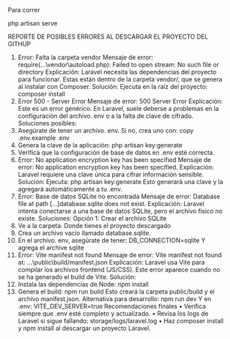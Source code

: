 Para correr 

php artisan serve

REPORTE DE POSIBLES ERRORES AL DESCARGAR EL PROYECTO DEL GITHUP
1. Error: Falta la carpeta vendor
Mensaje de error:
require(...\vendor\autoload.php): Failed to open stream: No such file or directory
Explicación:
Laravel necesita las dependencias del proyecto para funcionar. Estas están dentro de la carpeta vendor/, que se genera al instalar con Composer.
Solución:
Ejecuta en la raíz del proyecto:
composer install
2. Error 500 - Server Error
Mensaje de error:
500 Server Error
Explicación:
Este es un error genérico. En Laravel, suele deberse a problemas en la configuración del archivo. env o a la falta de clave de cifrado.
Soluciones posibles:
1.	Asegúrate de tener un archivo. env. Si no, crea uno con:
copy .env.example .env
2.	Genera la clave de la aplicación:
php artisan key:generate
3.	Verifica que la configuración de base de datos en .env esté correcta.
3. Error: No application encryption key has been specified
Mensaje de error:
No application encryption key has been specified.
Explicación:
Laravel requiere una clave única para cifrar información sensible.
Solución:
Ejecuta:
php artisan key:generate
Esto generará una clave y la agregará automáticamente a tu .env.
4. Error: Base de datos SQLite no encontrada
Mensaje de error:
Database file at path [...]database.sqlite does not exist.
Explicación:
Laravel intenta conectarse a una base de datos SQLite, pero el archivo físico no existe.
Soluciones:
Opción 1: Crear el archivo SQLite
1.	Ve a la carpeta:
Donde tienes el proyecto descargado 
2.	Crea un archivo vacío llamado database.sqlite.
3.	En el archivo. env, asegúrate de tener:
DB_CONNECTION=sqlite
Y agrega el archive sqlite 
5. Error: Vite manifest not found
Mensaje de error:
Vite manifest not found at: ...\public\build/manifest.json
Explicación:
Laravel usa Vite para compilar los archivos frontend (JS/CSS). Este error aparece cuando no se ha generado el build de Vite.
Solución:
1.	Instala las dependencias de Node:
npm install
2.	Genera el build:
npm run build
Esto creará la carpeta public/build y el archivo manifest.json.
Alternativa para desarrollo:
npm run dev
Y en .env:
VITE_DEV_SERVER=true
 Recomendaciones finales
•	Verifica siempre que .env esté completo y actualizado.
•	Revisa los logs de Laravel si sigue fallando:
storage/logs/laravel.log
•	Haz composer install y npm install al descargar un proyecto Laravel.
